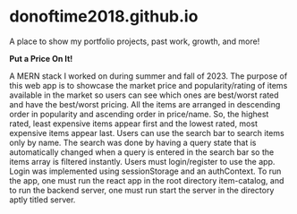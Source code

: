 # donoftime2018.github.io
A place to show my portfolio projects, past work, growth, and more!

**Put a Price On It!**

A MERN stack I worked on during summer and fall of 2023. The purpose of this web app is to showcase the market price and popularity/rating of items available in the market so users can see which ones are best/worst rated and have the best/worst pricing. All the items are arranged in descending order in popularity and ascending order in price/name. So, the highest rated, least expensive items appear first and the lowest rated, most expensive items appear last. Users can use the search bar to search items only by name. The search was done by having a query state that is automatically changed when a query is entered in the search bar so the items array is filtered instantly. Users must login/register to use the app. Login was implemented using sessionStorage and an authContext. To run the app, one must run the react app in the root directory item-catalog, and to run the backend server, one must run start the server in the directory aptly titled server. 
